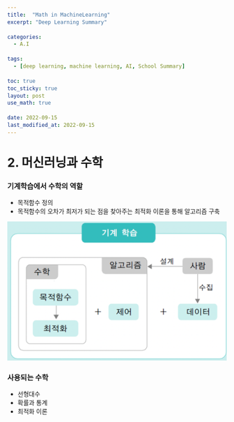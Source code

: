 ```yaml
---
title:  "Math in MachineLearning"
excerpt: "Deep Learning Summary"

categories:
  - A.I
  
tags:
  - [deep learning, machine learning, AI, School Summary]

toc: true
toc_sticky: true
layout: post
use_math: true
 
date: 2022-09-15
last_modified_at: 2022-09-15
---
```


# 2. 머신러닝과 수학

### 기계학습에서 수학의 역할

- 목적함수 정의
- 목적함수의 오차가 최저가 되는 점을 찾아주는 최적화 이론을 통해 알고리즘 구축

![머신러닝 구조](/assets/img/%EB%A8%B8%EC%8B%A0%EB%9F%AC%EB%8B%9D%20%EA%B5%AC%EC%A1%B0.png)

### 사용되는 수학

- 선형대수
- 확률과 통계
- 최적화 이론